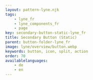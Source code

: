 ```yaml
---
layout: pattern-lyne.njk
tags: 
    - lyne_fr
    - lyne_components_fr
    - page
key: secondary-button-static-lyne_fr
title: Secondary Button (Static)
parent: button-folder-lyne_fr
image: lyne/overview/button.webp
keywords: button, icon, split, action
order: 70
availablelanguages: 
    - de
    - en
---
```

